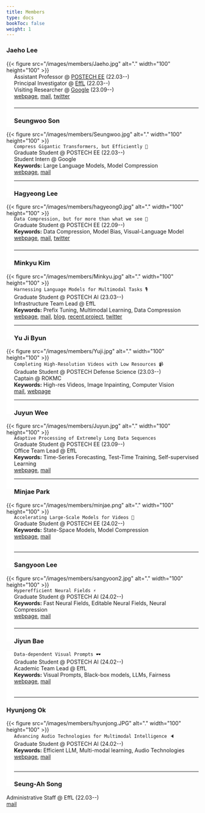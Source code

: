 ```yaml
---
title: Members 
type: docs
bookToc: false
weight: 1
---
```


<style>
	.updown {
    	border: 10px solid white;
        width: 0.1px;
        height: 120px;
    }
</style>



### **Jaeho Lee**
<div style="float: left">
    {{< figure src="/images/members/Jaeho.jpg" alt="." width="100" height="100" >}}  
</div>

<div style="float: left", class="updown">
</div>

Assistant Professor @ [POSTECH EE](https://ee.postech.ac.kr) (22.03--)  
Principal Investigator @ [EffL](https://effl.postech.ac.kr) (22.03--)  
Visiting Researcher @ [Google](https://research.google) (23.09--)  
[webpage](https://jaeho-lee.github.io), [mail](mailto:jaeho.lee@postech.ac.kr), [twitter](https://twitter.com/jaeho_lee_) 

### 
---

### **Seungwoo Son**
<div style="float: left">
    {{< figure src="/images/members/Seungwoo.jpg" alt="." width="100" height="100" >}}  
</div>  
<div style="float: left", class="updown">
</div>

`Compress Gigantic Transformers, but Efficiently 🤑`  
Graduate Student @ POSTECH EE (22.03--)  
Student Intern @ Google  
**Keywords:** Large Language Models, Model Compression  
[webpage](https://seungwoo-s.github.io/), [mail](mailto:swson@postech.ac.kr)


---

### **Hagyeong Lee**
<div style="float: left">
{{< figure src="/images/members/hagyeong0.jpg" alt="." width="100" height="100" >}}  
</div>  
<div style="float: left", class="updown">
</div>

`Data Compression, but for more than what we see 🔮`  
Graduate Student @ POSTECH EE (22.09--)  
**Keywords:** Data Compression, Model Bias, Visual-Language Model  
[webpage](https://hagyeonglee.github.io), [mail](mailto:hagyeonglee@postech.ac.kr), [twitter](https://twitter.com/ha_gyeong_lee)  
#####
---

### **Minkyu Kim**
<div style="float: left">
{{< figure src="/images/members/Minkyu.jpg" alt="." width="100" height="100" >}}
</div>  
<div style="float: left", class="updown">
</div>  

`Harnessing Language Models for Multimodal Tasks 🎙️`  
Graduate Student @ POSTECH AI (23.03--)  
Infrastructure Team Lead @ EffL  
**Keywords:** Prefix Tuning, Multimodal Learning, Data Compression  
[webpage](/docs/people/member/minkyu/), [mail](mailto:minkyu.kim@postech.ac.kr), [blog](https://minguinho-zeze.tistory.com), [recent project](https://prefixaac.github.io), [twitter](https://twitter.com/minguinho_zeze)  


---

### **Yu Ji Byun**
<div style="float: left">
{{< figure src="/images/members/Yuji.jpg" alt="." width="100" height="100" >}} 
</div>  
<div style="float: left", class="updown">
</div>  

`Completing High-Resolution Videos with Low Resources 📹`  
Graduate Student @ POSTECH Defense Science (23.03--)  
Captain @ ROKMC  
**Keywords:** High-res Videos, Image Inpainting, Computer Vision  
[mail](mailto:yujibyun@postech.ac.kr),  [webpage](/docs/people/member/yuji/)

---

### **Juyun Wee**
<div style="float: left">
{{< figure src="/images/members/Juyun.jpg" alt="." width="100" height="100" >}}  
</div>  
<div style="float: left", class="updown">
</div>  

`Adaptive Processing of Extremely Long Data Sequences `  
Graduate Student @ POSTECH EE (23.09--)  
Office Team Lead @ EffL  
**Keywords:** Time-Series Forecasting, Test-Time Training, Self-supervised Learning  
[webpage](/docs/people/member/juyun/), [mail](mailto:jywee@postech.ac.kr)  


---

### **Minjae Park**
<div style="float: left">
{{< figure src="/images/members/minjae.png" alt="." width="100" height="100" >}} 
</div>  
<div style="float: left", class="updown">
</div>  

`Accelerating Large-Scale Models for Videos 🎥`  
Graduate Student @ POSTECH EE (24.02--)  
**Keywords:** State-Space Models, Model Compression  
[webpage](/docs/people/member/minjae/), [mail](mailto:minjae0047@postech.ac.kr)

######
---

### **Sangyoon Lee**
<div style="float: left">
{{< figure src="/images/members/sangyoon2.jpg" alt="." width="100" height="100" >}} 
</div>  
<div style="float: left", class="updown">
</div>  

`Hyperefficient Neural Fields ⚡️`  
Graduate Student @ POSTECH AI (24.02--)  
**Keywords:** Fast Neural Fields, Editable Neural Fields, Neural Compression  
[webpage](/docs/people/member/sangyoon/), [mail](mailto:sangyoon.lee@postech.ac.kr)

#####
---

### **Jiyun Bae**
<!-- <div style="float: left">
{{< figure src="/images/members/puss-in-boots-eyes.gif" alt="." width="100" height="100" >}} 
</div>   -->
<div style="float: left", class="updown">
</div>  

`Data-dependent Visual Prompts 🕶️`  
Graduate Student @ POSTECH AI (24.02--)  
Academic Team Lead @ EffL  
**Keywords:** Visual Prompts, Black-box models, LLMs, Fairness  
[webpage](/docs/people/member/jiyunbae/), [mail](mailto:jiyun.bae@postech.ac.kr)

######
---

### **Hyunjong Ok**
<div style="float: left">
{{< figure src="/images/members/hyunjong.JPG" alt="." width="100" height="100" >}} 
</div>  
<div style="float: left", class="updown">
</div>  

`Advancing Audio Technologies for Multimodal Intelligence 🔈`  
Graduate Student @ POSTECH AI (24.02--)  
**Keywords:** Efficient LLM, Multi-modal learning, Audio Technologies  
[webpage](/docs/people/member/hyunjong/), [mail](mailto:minjae0047@postech.ac.kr)

##
---
### **Seung-Ah Song**
Administrative Staff @ EffL (22.03--)  
[mail](mailto:tmddk@postech.ac.kr)
